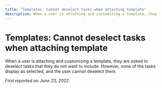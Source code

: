 ```yaml
---
title: "Templates: Cannot deselect tasks when attaching template"
description: When a user is attaching and customizing a template, they are asked to deselect tasks that they do not want to include. However, none of the tasks display as selected, and the user cannot deselect them.
---
```


# Templates: Cannot deselect tasks when attaching template

When a user is attaching and customizing a template, they are asked to deselect tasks that they do not want to include. However, none of the tasks display as selected, and the user cannot deselect them.

_First reported on June 23, 2022._


